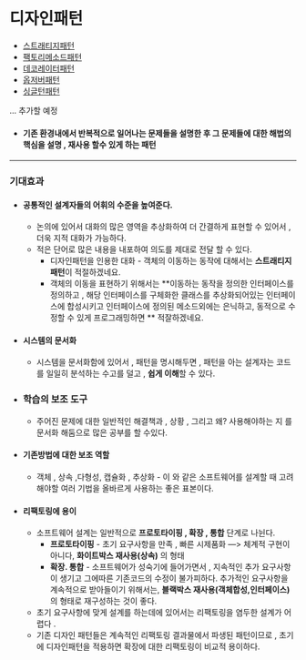 # 디자인패턴

* [스트래티지패턴](./스트래티지패턴/README.md)
* [팩토리메소드패턴](./팩토리메소드패턴/README.md)
* [데코레이터패턴](./데코레이터패턴/README.md)
* [옵저버패턴](./옵저버패턴/README.md)
* [싱글턴패턴](./싱글턴패턴/README.md)

... 추가할 예정

- #### 기존 환경내에서 반복적으로 일어나는 문제들을 설명한 후 그 문제들에 대한 해법의 핵심을 설명 , 재사용 할수 있게 하는 패턴

---

### 기대효과

- #### 공통적인 설계자들의 어휘의 수준을 높여준다.

  - 논의에 있어서 대화의 많은 영역을 추상화하여 더 간결하게 표현할 수 있어서 , 더욱 지적 대화가 가능하다.
  - 적은 단어로 많은 내용을 내포하여 의도를 제대로 전달 할 수 있다.
    * 디자인패턴을 인용한 대화 - 객체의 이동하는 동작에 대해서는 **스트래티지패턴**이 적절하겠네요.
    * 객체의 이동을 표현하기 위해서는 **이동하는 동작을 정의한 인터페이스를 정의하고 , 해당 인터페이스를 구체화한 클래스를 추상화되어있는 인터페이스에 합성시키고 인터페이스에 정의된 메소드외에는 은닉하고, 동적으로 수정할 수 있게 프로그래밍하면 ** 적잘하겠네요.

- #### 시스템의 문서화

  - 시스템을 문서화함에 있어서 , 패턴을 명시해두면 , 패턴을 아는 설계자는 코드를 일일히 분석하는 수고를 덜고 , **쉽게 이해**할 수 있다.

- ### 학습의 보조 도구

  - 주어진 문제에 대한 일반적인 해결책과 , 상황 , 그리고 왜? 사용해야하는 지 를 문서화 해둠으로 많은 공부를 할 수있다.

- #### 기존방법에 대한 보조 역할

  - 객체 , 상속 ,다형성, 캡슐화 , 추상화 - 이 와 같은 소프트웨어를 설계할 때 고려해야할 여러 기법을 올바르게 사용하는 좋은 표본이다.

- #### 리팩토링에 용이

  - 소프트웨어 설계는 일반적으로 **프로토타이핑 , 확장 , 통합** 단계로 나뉜다.
    - **프로토타이핑** - 초기 요구사항을 만족 , 빠른 시제품화 —> 체계적 구현이 아니다, **화이트박스 재사용(상속)** 의 형태
    - **확장.  통합** - 소프트웨어가 성숙기에 들어가면서 , 지속적인 추가 요구사항이 생기고 그에따른 기존코드의 수정이 불가피하다.  추가적인 요구사항을 계속적으로 받아들이기 위해서는, **블랙박스 재사용(객체합성,인터페이스)** 의 형태로 재구성하는 것이 좋다.
  - 초기 요구사항에 맞게 설계를 하는데에 있어서는 리팩토링을 염두한 설계가 어렵다 .
  - 기존 디자인 패턴들은 계속적인 리팩토링 결과물에서 파생된 패턴이므로 , 초기에 디자인패턴을 적용하면 확장에 대한 리팩토링이 비교적 용이하다.
